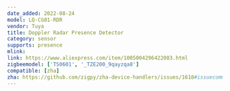 ```yaml
---
date_added: 2022-08-24
model: LQ-CG01-RDR
vendor: Tuya
title: Doppler Radar Presence Detector
category: sensor
supports: presence
mlink: 
link: https://www.aliexpress.com/item/1005004296422003.html
zigbeemodel: ['TS0601', '_TZE200_9qayzqa8']
compatible: [zha]
zha: https://github.com/zigpy/zha-device-handlers/issues/1618#issuecomment-1518251194
---
```

